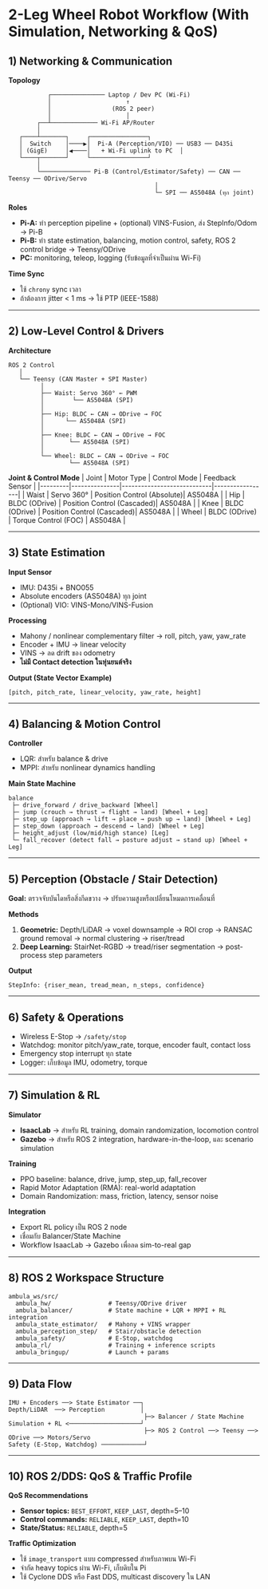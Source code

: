 # 2-Leg Wheel Robot Workflow (With Simulation, Networking & QoS)

## 1) Networking & Communication
**Topology**
```
           ┌─────────────── Laptop / Dev PC (Wi-Fi)
           │                     ↑
           │                 (ROS 2 peer)
           │                     │
        ┌──┴───────────── Wi-Fi AP/Router
        │
   ┌────┴───────┐     ┌────────────────┐
   │  Switch    │────▶│  Pi-A (Perception/VIO) ── USB3 ── D435i
   │ (GigE)     │◀────│   + Wi-Fi uplink to PC  │
   └────┬───────┘     └────────────────┘
        │
        └────────────── Pi-B (Control/Estimator/Safety) ── CAN ── Teensy ── ODrive/Servo
                                         │
                                         └─ SPI ── AS5048A (ทุก joint)
```

**Roles**
- **Pi-A:** ทำ perception pipeline + (optional) VINS-Fusion, ส่ง StepInfo/Odom → Pi-B  
- **Pi-B:** ทำ state estimation, balancing, motion control, safety, ROS 2 control bridge → Teensy/ODrive  
- **PC:** monitoring, teleop, logging (รับข้อมูลที่จำเป็นผ่าน Wi-Fi)  

**Time Sync**
- ใช้ `chrony` sync เวลา  
- ถ้าต้องการ jitter < 1 ms → ใช้ PTP (IEEE-1588)  

---

## 2) Low-Level Control & Drivers
**Architecture**
```
ROS 2 Control
   │
   └── Teensy (CAN Master + SPI Master)
         │
         ├── Waist: Servo 360° ← PWM
         │        └── AS5048A (SPI)
         │
         ├── Hip: BLDC ← CAN → ODrive → FOC
         │      └── AS5048A (SPI)
         │
         ├── Knee: BLDC ← CAN → ODrive → FOC
         │       └── AS5048A (SPI)
         │
         └── Wheel: BLDC ← CAN → ODrive → FOC
                 └── AS5048A (SPI)
```

**Joint & Control Mode**
| Joint   | Motor Type     | Control Mode               | Feedback Sensor |
|---------|---------------|----------------------------|-----------------|
| Waist   | Servo 360°     | Position Control (Absolute)| AS5048A         |
| Hip     | BLDC (ODrive)  | Position Control (Cascaded)| AS5048A         |
| Knee    | BLDC (ODrive)  | Position Control (Cascaded)| AS5048A         |
| Wheel   | BLDC (ODrive)  | Torque Control (FOC)       | AS5048A         |

---

## 3) State Estimation
**Input Sensor**
- IMU: D435i + BNO055  
- Absolute encoders (AS5048A) ทุก joint  
- (Optional) VIO: VINS-Mono/VINS-Fusion  

**Processing**
- Mahony / nonlinear complementary filter → roll, pitch, yaw, yaw_rate  
- Encoder + IMU → linear velocity  
- VINS → ลด drift ของ odometry  
- **ไม่มี Contact detection ในหุ่นยนต์จริง**  

**Output (State Vector Example)**
```
[pitch, pitch_rate, linear_velocity, yaw_rate, height]
```

---

## 4) Balancing & Motion Control
**Controller**
- LQR: สำหรับ balance & drive  
- MPPI: สำหรับ nonlinear dynamics handling  

**Main State Machine**
```
balance
 ├─ drive_forward / drive_backward [Wheel]
 ├─ jump (crouch → thrust → flight → land) [Wheel + Leg]
 ├─ step_up (approach → lift → place → push up → land) [Wheel + Leg]
 ├─ step_down (approach → descend → land) [Wheel + Leg]
 ├─ height_adjust (low/mid/high stance) [Leg]
 └─ fall_recover (detect fall → posture adjust → stand up) [Wheel + Leg]
```

---

## 5) Perception (Obstacle / Stair Detection)
**Goal:** ตรวจจับบันไดหรือสิ่งกีดขวาง → ปรับความสูงหรือเปลี่ยนโหมดการเคลื่อนที่  

**Methods**
1. **Geometric:** Depth/LiDAR → voxel downsample → ROI crop → RANSAC ground removal → normal clustering → riser/tread  
2. **Deep Learning:** StairNet-RGBD → tread/riser segmentation → post-process step parameters  

**Output**
```
StepInfo: {riser_mean, tread_mean, n_steps, confidence}
```

---

## 6) Safety & Operations
- Wireless E-Stop → `/safety/stop`  
- Watchdog: monitor pitch/yaw_rate, torque, encoder fault, contact loss  
- Emergency stop interrupt ทุก state  
- Logger: เก็บข้อมูล IMU, odometry, torque  

---

## 7) Simulation & RL
**Simulator**
- **IsaacLab** → สำหรับ RL training, domain randomization, locomotion control  
- **Gazebo** → สำหรับ ROS 2 integration, hardware-in-the-loop, และ scenario simulation  

**Training**
- PPO baseline: balance, drive, jump, step_up, fall_recover  
- Rapid Motor Adaptation (RMA): real-world adaptation  
- Domain Randomization: mass, friction, latency, sensor noise  

**Integration**
- Export RL policy เป็น ROS 2 node  
- เชื่อมกับ Balancer/State Machine  
- Workflow IsaacLab → Gazebo เพื่อลด sim-to-real gap  

---

## 8) ROS 2 Workspace Structure
```
ambula_ws/src/
  ambula_hw/                # Teensy/ODrive driver
  ambula_balancer/          # State machine + LQR + MPPI + RL integration
  ambula_state_estimator/   # Mahony + VINS wrapper
  ambula_perception_step/   # Stair/obstacle detection
  ambula_safety/            # E-Stop, watchdog
  ambula_rl/                # Training + inference scripts
  ambula_bringup/           # Launch + params
```

---

## 9) Data Flow
```
IMU + Encoders ──> State Estimator ──┐
Depth/LiDAR  ──> Perception          │
                                      ├─> Balancer / State Machine
Simulation + RL <────────────────────┘
                                      ├─> ROS 2 Control ──> Teensy ──> ODrive ──> Motors/Servo
Safety (E-Stop, Watchdog) ────────────┘
```

---

## 10) ROS 2/DDS: QoS & Traffic Profile
**QoS Recommendations**
- **Sensor topics:** `BEST_EFFORT`, `KEEP_LAST`, depth=5–10  
- **Control commands:** `RELIABLE`, `KEEP_LAST`, depth=10  
- **State/Status:** `RELIABLE`, depth=5  

**Traffic Optimization**
- ใช้ `image_transport` แบบ compressed สำหรับภาพบน Wi-Fi  
- จำกัด heavy topics ผ่าน Wi-Fi, เก็บดิบใน Pi  
- ใช้ Cyclone DDS หรือ Fast DDS, multicast discovery ใน LAN  

